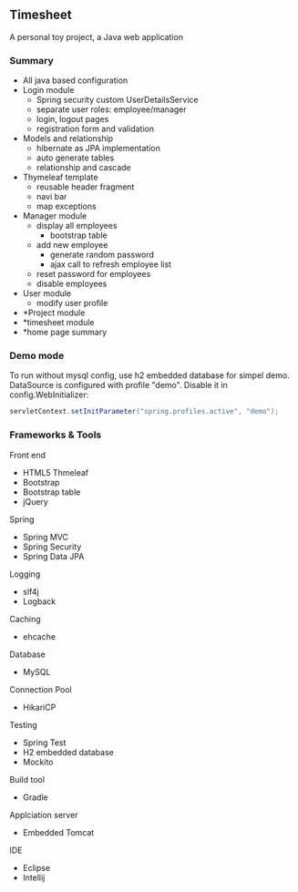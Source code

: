 ## Timesheet
A personal toy project, a Java web application

### Summary
- All java based configuration
- Login module
  - Spring security custom UserDetailsService
  - separate user roles: employee/manager
  - login, logout pages
  - registration form and validation
- Models and relationship
  - hibernate as JPA implementation
  - auto generate tables
  - relationship and cascade
- Thymeleaf template
  - reusable header fragment
  - navi bar
  - map exceptions
- Manager module
  - display all employees
    - bootstrap table
  - add new employee
    - generate random password
    - ajax call to refresh employee list
  - reset password for employees
  - disable employees
- User module
  - modify user profile
- *Project module
- *timesheet module
- *home page summary

### Demo mode
To run without mysql config, use h2 embedded database for simpel demo.
DataSource is configured with profile "demo". Disable it in config.WebInitializer:
```java
servletContext.setInitParameter("spring.profiles.active", "demo");
```

### Frameworks & Tools
Front end
- HTML5 Thmeleaf
- Bootstrap
- Bootstrap table
- jQuery

Spring
- Spring MVC
- Spring Security
- Spring Data JPA

Logging
- slf4j
- Logback

Caching
- ehcache

Database
- MySQL

Connection Pool
- HikariCP

Testing
- Spring Test
- H2 embedded database
- Mockito

Build tool
- Gradle

Applciation server
- Embedded Tomcat

IDE
- Eclipse
- Intellij



